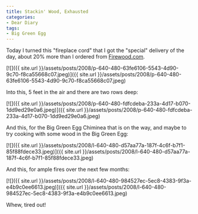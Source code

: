 ```yaml
---
title: Stackin' Wood, Exhausted
categories:
- Dear Diary
tags:
- Big Green Egg
---
```


Today I turned this "fireplace cord" that I got the "special" delivery of the day, about 20% more than I ordered from [Firewood.com](http://www.firewood.com/).

[![]({{ site.url }}/assets/posts/2008/p-640-480-63fe6106-5543-4d90-9c70-f8ca55668c07.jpeg)]({{ site.url }}/assets/posts/2008/p-640-480-63fe6106-5543-4d90-9c70-f8ca55668c07.jpeg)

Into this, 5 feet in the air and there are two rows deep:

[![]({{ site.url }}/assets/posts/2008/p-640-480-fdfcdeba-233a-4d17-b070-1dd9ed29e0a6.jpeg)]({{ site.url }}/assets/posts/2008/p-640-480-fdfcdeba-233a-4d17-b070-1dd9ed29e0a6.jpeg)

And this, for the Big Green Egg Chiminea that is on the way, and maybe to try cooking with some wood in the Big Green Egg:

[![]({{ site.url }}/assets/posts/2008/l-640-480-d57aa77a-187f-4c6f-b7f1-85f88fdece33.jpeg)]({{ site.url }}/assets/posts/2008/l-640-480-d57aa77a-187f-4c6f-b7f1-85f88fdece33.jpeg)

And this, for ample fires over the next few months:

[![]({{ site.url }}/assets/posts/2008/l-640-480-984527ec-5ec8-4383-9f3a-e4b9c0ee6613.jpeg)]({{ site.url }}/assets/posts/2008/l-640-480-984527ec-5ec8-4383-9f3a-e4b9c0ee6613.jpeg)

Whew, tired out!
